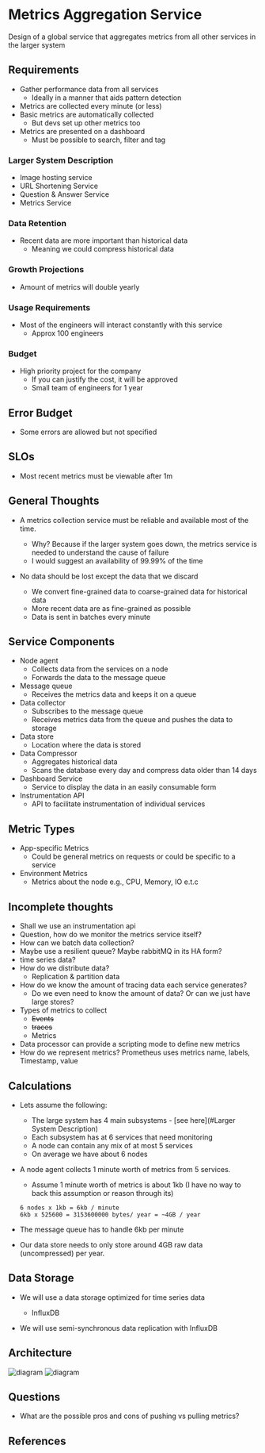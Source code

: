 # Metrics Aggregation Service

Design of a global service that aggregates metrics from all other services in the larger system

## Requirements
* Gather performance data from all services
  * Ideally in a manner that aids pattern detection
* Metrics are collected every minute (or less)
* Basic metrics are automatically collected
  * But devs set up other metrics too
* Metrics are presented on a dashboard
  * Must be possible to search, filter and tag

### Larger System Description
* Image hosting service
* URL Shortening Service
* Question & Answer Service
* Metrics Service

### Data Retention
* Recent data are more important than historical data
  * Meaning we could compress historical data

### Growth Projections
* Amount of metrics will double yearly

### Usage Requirements
* Most of the engineers will interact constantly with this service
  * Approx 100 engineers

### Budget
* High priority project for the company
  * If you can justify the cost, it will be approved
  * Small team of engineers for 1 year

## Error Budget 
* Some errors are allowed but not specified

## SLOs
* Most recent metrics must be viewable after 1m

## General Thoughts
* A metrics collection service must be reliable and available most of the time. 
  * Why? Because if the larger system goes down, the metrics service is needed to understand the cause of failure
  * I would suggest an availability of 99.99% of the time

* No data should be lost except the data that we discard
  * We convert fine-grained data to coarse-grained data for historical data
  * More recent data are as fine-grained as possible
  * Data is sent in batches every minute

## Service Components

* Node agent
  * Collects data from the services on a node
  * Forwards the data to the message queue
* Message queue
  * Receives the metrics data and keeps it on a queue
* Data collector
  * Subscribes to the message queue
  * Receives metrics data from the queue and pushes the data to storage 
* Data store
  * Location where the data is stored
* Data Compressor
  * Aggregates historical data 
  * Scans the database every day and compress data older than 14 days
* Dashboard Service
  * Service to display the data in an easily consumable form
* Instrumentation API
  * API to facilitate instrumentation of individual services

## Metric Types
* App-specific Metrics
  * Could be general metrics on requests or could be specific to a service
* Environment Metrics
  * Metrics about the node e.g., CPU, Memory, IO e.t.c

## Incomplete thoughts

* Shall we use an instrumentation api
* Question, how do we monitor the metrics service itself?
* How can we batch data collection?
* Maybe use a resilient queue? Maybe rabbitMQ in its HA form?
* time series data?
* How do we distribute data?
  * Replication & partition data
* How do we know the amount of tracing data each service generates?
  * Do we even need to know the amount of data? Or can we just have large stores?
* Types of metrics to collect
  * ~~Events~~
  * ~~traces~~
  * Metrics
* Data processor can provide a scripting mode to define new metrics
* How do we represent metrics? Prometheus uses metrics name, labels, Timestamp, value

## Calculations

* Lets assume the following:
  * The large system has 4 main subsystems - [see here](#Larger System Description)
  * Each subsystem has at 6 services that need monitoring
  * A node can contain any mix of at most 5 services
  * On average we have about 6 nodes 

* A node agent collects 1 minute worth of metrics from 5 services.
  * Assume 1 minute worth of metrics is about 1kb (I have no way to back this assumption or reason through its)
  ```
  6 nodes x 1kb = 6kb / minute
  6kb x 525600 = 3153600000 bytes/ year = ~4GB / year
  ```

* The message queue has to handle 6kb per minute

* Our data store needs to only store around 4GB raw data (uncompressed) per year.

## Data Storage

* We will use a data storage optimized for time series data
  * InfluxDB 

* We will use semi-synchronous data replication with InfluxDB

## Architecture
![diagram](node.png)
![diagram](arch.png)

## Questions

* What are the possible pros and cons of pushing vs pulling metrics?


## References
